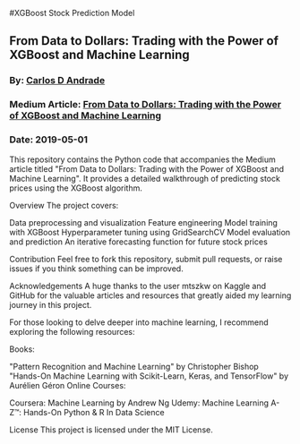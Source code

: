 #XGBoost Stock Prediction Model
## From Data to Dollars: Trading with the Power of XGBoost and Machine Learning
### By: [Carlos D Andrade](https://ve.linkedin.com/in/candradebonacia)
### Medium Article: [From Data to Dollars: Trading with the Power of XGBoost and Machine Learning](https://medium.com/@cdandrade/from-data-to-dollars-trading-with-the-power-of-xgboost-and-machine-learning-3b9d1854a73f)
### Date: 2019-05-01

This repository contains the Python code that accompanies the Medium article titled "From Data to Dollars: Trading with the Power of XGBoost and Machine Learning". It provides a detailed walkthrough of predicting stock prices using the XGBoost algorithm.

Overview
The project covers:

Data preprocessing and visualization
Feature engineering
Model training with XGBoost
Hyperparameter tuning using GridSearchCV
Model evaluation and prediction
An iterative forecasting function for future stock prices

Contribution
Feel free to fork this repository, submit pull requests, or raise issues if you think something can be improved.

Acknowledgements
A huge thanks to the user mtszkw on Kaggle and GitHub for the valuable articles and resources that greatly aided my learning journey in this project.

For those looking to delve deeper into machine learning, I recommend exploring the following resources:

Books:

"Pattern Recognition and Machine Learning" by Christopher Bishop
"Hands-On Machine Learning with Scikit-Learn, Keras, and TensorFlow" by Aurélien Géron
Online Courses:

Coursera: Machine Learning by Andrew Ng
Udemy: Machine Learning A-Z™: Hands-On Python & R In Data Science

License
This project is licensed under the MIT License.